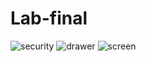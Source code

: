 # Lab-final
![security](https://user-images.githubusercontent.com/92008052/147678100-7d5cc5fe-32a7-485d-9f43-48db86b3fc23.PNG)
![drawer](https://user-images.githubusercontent.com/92008052/147678231-b5b5d6a1-3130-4056-a7db-ccaf7af6296e.PNG)
![screen](https://user-images.githubusercontent.com/92008052/147678239-ac623963-25ee-428c-ac98-5583ba5e20f1.PNG)
